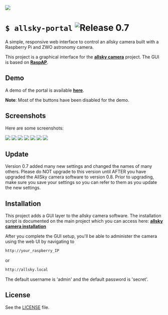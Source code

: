![](http://www.thomasjacquin.com/allsky-portal/images/liveview.jpg)
# `$ allsky-portal` ![Release 0.7](https://img.shields.io/badge/Release-0.7-green.svg)
A simple, responsive web interface to control an allsky camera built with a Raspberry Pi and ZWO astronomy camera.

This project is a graphical interface for the [**allsky camera**](https://github.com/thomasjacquin/allsky) project. The GUI is based on [**RaspAP**](https://github.com/billz/raspap-webgui).

## Demo
A demo of the portal is available [**here**](http://thomasjacquin.com/allsky-portal). 

**Note**: Most of the buttons have been disabled for the demo.

## Screenshots
Here are some screenshots:

![](http://www.thomasjacquin.com/allsky-portal/screenshots/connection-info.jpg)
![](http://www.thomasjacquin.com/allsky-portal/screenshots/camera-settings.jpg)
![](http://www.thomasjacquin.com/allsky-portal/screenshots/wifi-list.jpg)
![](http://www.thomasjacquin.com/allsky-portal/screenshots/change-password.jpg)
![](http://www.thomasjacquin.com/allsky-portal/screenshots/days-list.jpg)
![](http://www.thomasjacquin.com/allsky-portal/screenshots/images-list.jpg)
![](http://www.thomasjacquin.com/allsky-portal/screenshots/system-info.jpg)


## Update
Version 0.7 added many new settings and changed the names of many others.  Please do NOT upgrade to this version until AFTER you have upgraded the AllSky camera software to version 0.8.
Prior to upgrading, make sure you save your settings so you can refer to them as you update the new settings.

## Installation
This project adds a GUI layer to the allsky camera software. The installation script is documented on the main project which you can access here: [**allsky camera installation**](https://github.com/thomasjacquin/allsky)

After you complete the GUI setup, you'll be able to administer the camera using the web UI by navigating to
```sh
http://your_raspberry_IP
```
or
```sh
http://allsky.local
```

The default username is 'admin' and the default password is 'secret'.

## License
See the [LICENSE](./LICENSE) file.
